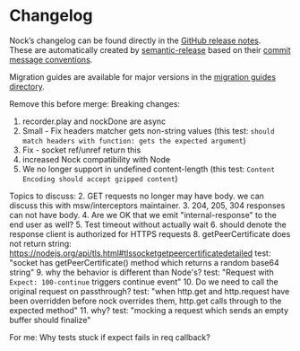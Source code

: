 # Changelog

Nock’s changelog can be found directly in the [GitHub release notes](https://github.com/nock/nock/releases).  
These are automatically created by [semantic-release](https://github.com/semantic-release/semantic-release) based on their [commit message conventions](https://semantic-release.gitbook.io/semantic-release#commit-message-format).

Migration guides are available for major versions in the [migration guides directory](https://github.com/nock/nock/tree/main/migration_guides).

Remove this before merge:
Breaking changes:
1. recorder.play and nockDone are async
3. Small - Fix headers matcher gets non-string values (this test: `should match headers with function: gets the expected argument`)
2. Fix - socket ref/unref return this
4. increased Nock compatibility with Node
5. We no longer support in undefined content-length (this test: `Content Encoding should accept gzipped content`)


Topics to discuss:
2. GET requests no longer may have body. we can discuss this with msw/interceptors maintainer.
3. 204, 205, 304 responses can not have body.
4. Are we OK that we emit "internal-response" to the end user as well?
5. Test timeout without actually wait
6. should denote the response client is authorized for HTTPS requests
8. getPeerCertificate does not return string: https://nodejs.org/api/tls.html#tlssocketgetpeercertificatedetailed
   test: "socket has getPeerCertificate() method which returns a random base64 string"
9. why the behavior is different than Node's? test: "Request with `Expect: 100-continue` triggers continue event"
10. Do we need to call the original request on passthrough? 
    test: "when http.get and http.request have been overridden before nock overrides them, http.get calls through to the expected method"
11. why?
    test: "mocking a request which sends an empty buffer should finalize"

For me:
Why tests stuck if expect fails in req callback?
